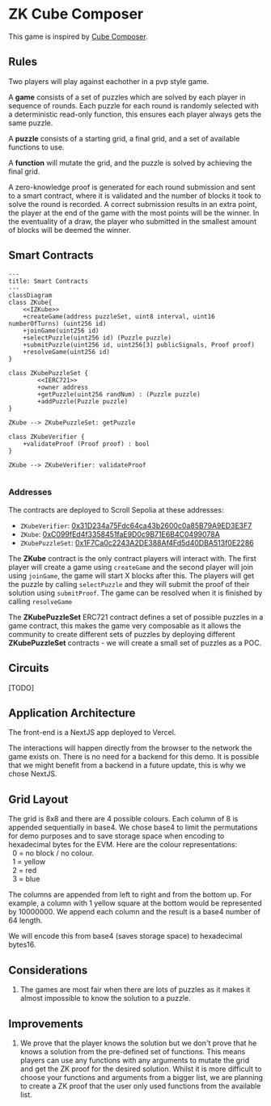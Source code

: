 # ZK Cube Composer

This game is inspired by [Cube Composer](https://david-peter.de/cube-composer/).

## Rules

Two players will play against eachother in a pvp style game.

A **game** consists of a set of puzzles which are solved by each player in sequence of rounds. Each puzzle for each round is randomly selected with a deterministic read-only function, this ensures each player always gets the same puzzle.

A **puzzle** consists of a starting grid, a final grid, and a set of available functions to use.

A **function** will mutate the grid, and the puzzle is solved by achieving the final grid.

A zero-knowledge proof is generated for each round submission and sent to a smart contract, where it is validated and the number of blocks it took to solve the round is recorded. A correct submission results in an extra point, the player at the end of the game with the most points will be the winner. In the eventuality of a draw, the player who submitted in the smallest amount of blocks will be deemed the winner.

## Smart Contracts

```mermaid
---
title: Smart Contracts
---
classDiagram
class ZKube{
    <<IZKube>>
    +createGame(address puzzleSet, uint8 interval, uint16 numberOfTurns) (uint256 id)
    +joinGame(uint256 id)
    +selectPuzzle(uint256 id) (Puzzle puzzle)
    +submitPuzzle(uint256 id, uint256[3] publicSignals, Proof proof)
    +resolveGame(uint256 id)
}

class ZKubePuzzleSet {
        <<IERC721>>
        +owner address
        +getPuzzle(uint256 randNum) : (Puzzle puzzle)
        +addPuzzle(Puzzle puzzle)
}

ZKube --> ZKubePuzzleSet: getPuzzle

class ZKubeVerifier {
    +validateProof (Proof proof) : bool
}

ZKube --> ZKubeVerifier: validateProof


```

### Addresses

The contracts are deployed to Scroll Sepolia at these addresses:

- `ZKubeVerifier`: [0x31D234a75Fdc64ca43b2600c0a85B79A9ED3E3F7](https://sepolia.scrollscan.com/address/0x31D234a75Fdc64ca43b2600c0a85B79A9ED3E3F7)
- `ZKube`: [0xC099fEd4f3358451faE9D0c9B71E6B4C0499078A](https://sepolia.scrollscan.com/address/0xC099fEd4f3358451faE9D0c9B71E6B4C0499078A)
- `ZKubePuzzleSet`: [0x1F7Ca0c2243A2DE388Af4Fd5d40DBA513f0E2286](https://sepolia.scrollscan.com/address/0x1F7Ca0c2243A2DE388Af4Fd5d40DBA513f0E2286)

The **ZKube** contract is the only contract players will interact with. The first player will create a game using `createGame` and the second player will join using `joinGame`, the game will start X blocks after this. The players will get the puzzle by calling `selectPuzzle` and they will submit the proof of their solution using `submitProof`. The game can be resolved when it is finished by calling `resolveGame`

The **ZKubePuzzleSet** ERC721 contract defines a set of possible puzzles in a game contract, this makes the game very composable as it allows the community to create different sets of puzzles by deploying different **ZKubePuzzleSet** contracts - we will create a small set of puzzles as a POC.

## Circuits

[TODO]

## Application Architecture

The front-end is a NextJS app deployed to Vercel.

The interactions will happen directly from the browser to the network the game exists on. There is no need for a backend for this demo. It is possible that we might benefit from a backend in a future update, this is why we chose NextJS.

## Grid Layout

The grid is 8x8 and there are 4 possible colours.
Each column of 8 is appended sequentially in base4. We chose base4 to limit the permutations for demo purposes and to save storage space when encoding to hexadecimal bytes for the EVM. Here are the colour representations: \
&nbsp; 0 = no block / no colour. \
&nbsp; 1 = yellow \
&nbsp; 2 = red \
&nbsp; 3 = blue

The columns are appended from left to right and from the bottom up. For example, a column with 1 yellow square at the bottom would be represented by 10000000. We append each column and the result is a base4 number of 64 length.

We will encode this from base4 (saves storage space) to hexadecimal bytes16.

## Considerations

1. The games are most fair when there are lots of puzzles as it makes it almost impossible to know the solution to a puzzle.

## Improvements

1. We prove that the player knows the solution but we don't prove that he knows a solution from the pre-defined set of functions. This means players can use any functions with any arguments to mutate the grid and get the ZK proof for the desired solution. Whilst it is more difficult to choose your functions and arguments from a bigger list, we are planning to create a ZK proof that the user only used functions from the available list.
